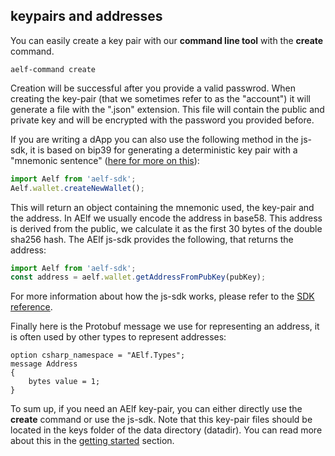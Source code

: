 ## keypairs and addresses

You can easily create a key pair with our **command line tool** with the **create** command.

``` shell
aelf-command create
```

Creation will be successful after you provide a valid passwrod. When creating the key-pair (that we sometimes refer to as the "account") it will generate a file with the ".json" extension. This file will contain the public and private key and will be encrypted with the password you provided before.

If you are writing a dApp you can also use the following method in the js-sdk, it is based on bip39 for generating a deterministic key pair with a "mnemonic sentence" ([here for more on this](https://github.com/bitcoin/bips/blob/master/bip-0039.mediawiki)):

```js
import Aelf from 'aelf-sdk';
Aelf.wallet.createNewWallet();
```

This will return an object containing the mnemonic used, the key-pair and the address. In AElf we usually encode the address in base58. This address is derived from the public, we calculate it as the first 30 bytes of the double sha256 hash. The AElf js-sdk provides the following, that returns the address:

```js
import Aelf from 'aelf-sdk';
const address = aelf.wallet.getAddressFromPubKey(pubKey);
```

For more information about how the js-sdk works, please refer to the [SDK reference](../reference/chain-sdk/javascript/js-sdk.md).

Finally here is the Protobuf message we use for representing an address, it is often used by other types to represent addresses:

```Proto
option csharp_namespace = "AElf.Types";
message Address
{
    bytes value = 1;
}
```

To sum up, if you need an AElf key-pair, you can either directly use the **create** command or use the js-sdk. Note that this key-pair files should be located in the keys folder of the data directory (datadir). You can read more about this in the [getting started](../tutorials/__run-node.md) section.